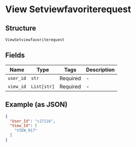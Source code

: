 
# View Setviewfavoriterequest

## Structure

`ViewSetviewfavoriterequest`

## Fields

| Name | Type | Tags | Description |
|  --- | --- | --- | --- |
| `user_id` | `str` | Required | - |
| `view_id` | `List[str]` | Required | - |

## Example (as JSON)

```json
{
  "User_Id": "c27116",
  "View_Id": [
    "VIEW_917"
  ]
}
```


